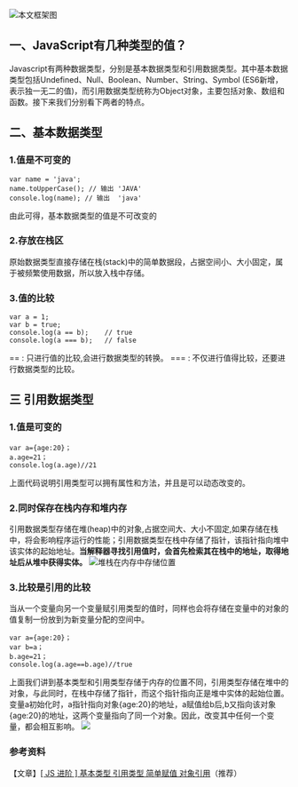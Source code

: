 ![本文框架图](https://user-gold-cdn.xitu.io/2018/6/11/163ef78ae7b2c25a?w=1240&h=481&f=png&s=127701)

## 一、JavaScript有几种类型的值？
Javascript有两种数据类型，分别是基本数据类型和引用数据类型。其中基本数据类型包括Undefined、Null、Boolean、Number、String、Symbol (ES6新增，表示独一无二的值)，而引用数据类型统称为Object对象，主要包括对象、数组和函数。接下来我们分别看下两者的特点。
## 二、基本数据类型
### 1.值是不可变的
```
var name = 'java';
name.toUpperCase(); // 输出 'JAVA'
console.log(name); // 输出  'java'
```
由此可得，基本数据类型的值是不可改变的
### 2.存放在栈区
原始数据类型直接存储在栈(stack)中的简单数据段，占据空间小、大小固定，属于被频繁使用数据，所以放入栈中存储。
### 3.值的比较
```
var a = 1;
var b = true;
console.log(a == b);    // true
console.log(a === b);   // false
```
== : 只进行值的比较,会进行数据类型的转换。
=== : 不仅进行值得比较，还要进行数据类型的比较。
## 三  引用数据类型
### 1.值是可变的
```
var a={age:20}；
a.age=21；
console.log(a.age)//21
```
上面代码说明引用类型可以拥有属性和方法，并且是可以动态改变的。
### 2.同时保存在栈内存和堆内存
引用数据类型存储在堆(heap)中的对象,占据空间大、大小不固定,如果存储在栈中，将会影响程序运行的性能；引用数据类型在栈中存储了指针，该指针指向堆中该实体的起始地址。**当解释器寻找引用值时，会首先检索其在栈中的地址，取得地址后从堆中获得实体。**
![堆栈在内存中存储位置](https://user-gold-cdn.xitu.io/2018/6/11/163ef78ae9117926?w=321&h=423&f=png&s=17926)

### 3.比较是引用的比较
当从一个变量向另一个变量赋引用类型的值时，同样也会将存储在变量中的对象的值复制一份放到为新变量分配的空间中。
```
var a={age:20}；
var b=a；
b.age=21；
console.log(a.age==b.age)//true
```
上面我们讲到基本类型和引用类型存储于内存的位置不同，引用类型存储在堆中的对象，与此同时，在栈中存储了指针，而这个指针指向正是堆中实体的起始位置。变量a初始化时，a指针指向对象{age:20}的地址，a赋值给b后,b又指向该对象{age:20}的地址，这两个变量指向了同一个对象。因此，改变其中任何一个变量，都会相互影响。
![](https://user-gold-cdn.xitu.io/2018/6/11/163ef78ae953a28c?w=650&h=295&f=png&s=20226)
### 参考资料

【文章】[[ JS 进阶 ] 基本类型 引用类型 简单赋值 对象引用](https://segmentfault.com/a/1190000002789651)（推荐）
